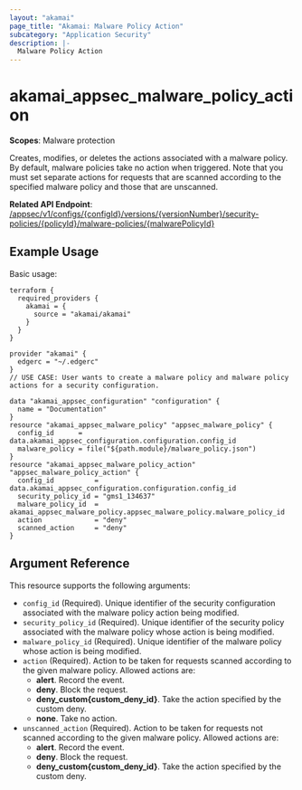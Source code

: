 ```yaml
---
layout: "akamai"
page_title: "Akamai: Malware Policy Action"
subcategory: "Application Security"
description: |-
  Malware Policy Action
---
```


# akamai_appsec_malware_policy_action

**Scopes**: Malware protection

Creates, modifies, or deletes the actions associated with a malware policy.
By default, malware policies take no action when triggered.
Note that you must set separate actions for requests that are scanned according to the specified malware policy and those that are unscanned.

**Related API Endpoint**: [/appsec/v1/configs/{configId}/versions/{versionNumber}/security-policies/{policyId}/malware-policies/{malwarePolicyId}](https://techdocs.akamai.com/application-security/reference/put-malware-policy-action)

## Example Usage

Basic usage:

```
terraform {
  required_providers {
    akamai = {
      source = "akamai/akamai"
    }
  }
}

provider "akamai" {
  edgerc = "~/.edgerc"
}
// USE CASE: User wants to create a malware policy and malware policy actions for a security configuration.

data "akamai_appsec_configuration" "configuration" {
  name = "Documentation"
}
resource "akamai_appsec_malware_policy" "appsec_malware_policy" {
  config_id      = data.akamai_appsec_configuration.configuration.config_id
  malware_policy = file("${path.module}/malware_policy.json")
}
resource "akamai_appsec_malware_policy_action" "appsec_malware_policy_action" {
  config_id          = data.akamai_appsec_configuration.configuration.config_id
  security_policy_id = "gms1_134637"
  malware_policy_id  = akamai_appsec_malware_policy.appsec_malware_policy.malware_policy_id
  action             = "deny"
  scanned_action     = "deny"
}
```

## Argument Reference

This resource supports the following arguments:

- `config_id` (Required). Unique identifier of the security configuration associated with the malware policy action being modified.
- `security_policy_id` (Required). Unique identifier of the security policy associated with the malware policy whose action is being modified.
- `malware_policy_id` (Required). Unique identifier of the malware policy whose action is being modified.
- `action` (Required). Action to be taken for requests scanned according to the given malware policy. Allowed actions are:
  - **alert**. Record the event.
  - **deny**. Block the request.
  - **deny_custom{custom_deny_id}**. Take the action specified by the custom deny.
  - **none**. Take no action.
- `unscanned_action` (Required). Action to be taken for requests not scanned according to the given malware policy. Allowed actions are:
  - **alert**. Record the event.
  - **deny**. Block the request.
  - **deny_custom{custom_deny_id}**. Take the action specified by the custom deny.
